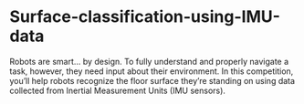 # Surface-classification-using-IMU-data
Robots are smart… by design. To fully understand and properly navigate a task, however, they need input about their environment.  In this competition, you’ll help robots recognize the floor surface they’re standing on using data collected from Inertial Measurement Units (IMU sensors).
